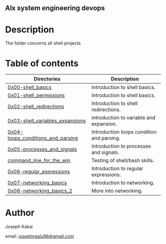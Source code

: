 ## Alx system engineering devops

# Description
The folder concerns all shell projects 

# Table of contents 
Directories | Description
------------|------------
[0x00-shell_basics](./0x00-shell_basics) | Introduction to shell basics.
[0x01-shell_permissions](./0x01-shell_permisisons) | Introduction to shell basics.
[0x02-shell_redirections](./0x02-shell_redirections) | Introduction to shell redirections.
[0x03-shell_variables_expansions](./0x03-shell_variablles_expansions) | introduction to variable and expansion.
[0x04-loops_conditions_and_parsing](./0x04-loops_conditions_and_parsing) | Introduction loops condition and parsing.
[0x05-processes_and_signals](./0x05-processes_and_signals) | Introduction to processes and signals.
[command_line_for_the_win](./command_line_for_the_win) | Testing of shell/bash skills.
[0x06-regular_expressions](./0x06-regular_expressions) | Introduction to regular expressions.
[0x07-networking_basics](./0x07-networking_basics) | Introduction to networking.
[0x08-networking_basics_2](./0x08-networking_basics_2) | More into networking.
# Author
Joseph Kakai

email: josephngalu96@gmail.com
